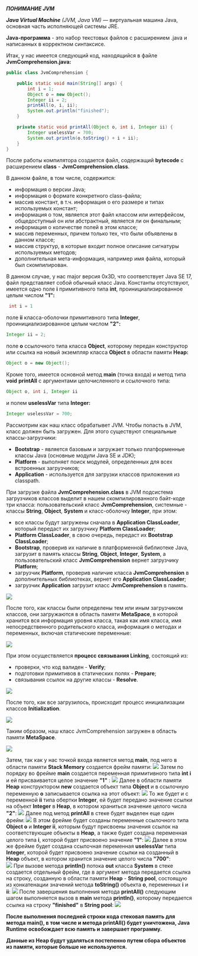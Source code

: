 **_ПОНИМАНИЕ JVM_**

***Java  Virtual Machine*** *(JVM,  Java  VM)*  —  виртуальная
машина Java, основная часть исполняющей системы JRE.

**Java-программа** - это набор текстовых файлов с расширением
.java и написанных в корректном синтаксисе.

Итак, у нас имеется следующий код, находящийся в файле **JvmComprehension.java:**
~~~Java
public class JvmComprehension {

    public static void main(String[] args) {
        int i = 1;                      
        Object o = new Object();        
        Integer ii = 2;                 
        printAll(o, i, ii);             
        System.out.println("finished"); 
    }

    private static void printAll(Object o, int i, Integer ii) {
        Integer uselessVar = 700;                   
        System.out.println(o.toString() + i + ii);  
    }
}
~~~

После работы компилятора создается файл, содержащий **bytecode** с расширением
**class** - **JvmComprehension.class**.

В данном файле, в том числе,
содержится:
* информация о версии Java;
* информация о формате конкретного class-файла;
* массив констант, в т.ч. информация о его размере и типах
используемых констант;
* информация о том, является этот файл классом или интерфейсом,
общедоступный он или абстрактный, является ли он финальным;
* информация о количестве полей в этом классе;
* массив переменных, причем только тех, что были объявлены
в данном классе;
* массив структур, в которые входит полное описание сигнатуры
используемых методов;
* дополнительная мета-информация, например имя файла, который
был скомпилирован.

В данном случае, у нас major версия 0x3D, что соответствует
Java SE 17, файл представляет собой обычный класс Java. 
Константы отсутствуют, имеется одно поле **i** примитивного
типа **int**, проинициализированное целым числом **"1":**
~~~Java
 int i = 1
~~~
поле **ii** класса-оболочки примитивного типа **Integer**, проинициализированное
целым числом **"2":**
~~~Java
Integer ii = 2;
~~~
поле **o** ссылочного типа класса **Object**, которому передан конструктор 
или ссылка на новый экземпляр класса **Object** в области памяти **Heap:**
~~~Java
Object o = new Object();
~~~
Кроме того, имеется основной метод **main** (точка входа) и метод
типа **void** **printAll** c аргументами целочисленного и ссылочного типа:
~~~Java
Object o, int i, Integer ii
~~~
и полем **uselessVar** типа **Integer:**
~~~Java
Integer uselessVar = 700;
~~~

Рассмотрим как наш класс обрабатывет JVM. Чтобы попасть в JVM,
класс должен быть загружен. Для этого существуют специальные
классы-загрузчики:
* **Bootstrap** - является базовым и 
загружает только платформенные классы Java (основные модули 
Java SE и JDK);
* **Platform** -  выполняет поиск модулей, 
определенных для всех встроенных загрузчиков;
* **Application** - используется для загрузки классов приложения
из classpath.

 
При загрузке файла **JvmComprehension.class** в JVM подсистема 
загрузчиков классов выделит в нашем скомпилированного байт-коде
три класса: пользовательский класс **JvmComprehension**, системные - 
классы **String**, **Object**, **System** и класс-оболочку **Integer**, 
при этом:
* все классы будут загружены сначала в **Application ClassLoader**,
который передаст их загрузчику **Platform ClassLoader**;
* **Platform ClassLoader**, в свою очередь, передаст их **Bootstrap ClassLoader**;
* **Bootstrap**, проверив их наличие в платформенной библиотеке
Java, загрузит в память классы **String**, **Object**, **Integer**, **System**,
а пользовательский класс **JvmComprehension** вернет загрузчику **Platform**;
* загрузчик **Platform**, проверив наличие класса **JvmComprehension** 
в дополнительных библиотеках, вернет его **Application ClassLoader**;
* загрузчик **Application** загрузит класс **JvmComprehension** в память.

![](/ClassLoaders.jpg)

После того, как классы были определены тем или иным загрузчиком классов, 
они загружаются в область памяти **MetaSpace**, в которой хранится 
вся информация уровня класса, такая как имя класса, имя непосредственного
родительского класса, информация о методах и переменных, включая 
статические переменные:

![](/MethodArea.jpg)

При этом осуществляется **процесс связывания Linking**, состоящий из:
* проверки, что код валиден - **Verify**;
* подготовки примитивов в статических полях - **Prepare**;
* связывания ссылок на другие классы - **Resolve**.

![](/Linking.jpg)

После того, как все загрузилось, происходит процесс инициализации классов
**Initialization**.

![](/Initialization.jpg)

Таким образом, наш класс JvmComprehension загружен в область памяти 
**MetaSpace**.

![](/MetaSpaceJvmComprehension.jpg)

Затем, так как у нас точкой входа является метод **main**, под него 
в области памяти **Stack Memory** создается фрейм памяти:
![](C:\Users\nftkm\IdeaProjects\UnderstandingTheJVM\МетодMain.jpg)
Затем по порядку во фрейме **main** создается переменная примитивного 
типа **int** **i** и ей присваивается целое значение **"1"** :
![](C:\Users\nftkm\IdeaProjects\UnderstandingTheJVM\IntI.jpg)
Далее в области памяти **Heap** конструктором **new** создается объект типа **Object** и в 
ссылочную переменную **o** записывается ссылка на этот объект:
![](C:\Users\nftkm\IdeaProjects\UnderstandingTheJVM\ОбъектO.jpg)
То же будет и с переменной **ii** типа обертки **Integer**, ей будет передано
значение ссылки на объект **Integer** в **Heap**, в котором храниться
значение целого числа **"2"**:
![](C:\Users\nftkm\IdeaProjects\UnderstandingTheJVM\IntegerII.jpg)
Далее под метод **printAll** в стеке будет выделен еще один фрейм:
![](C:\Users\nftkm\IdeaProjects\UnderstandingTheJVM\MethodPrintAll.jpg)
В этом фрейме будет созданы переменные ссылочного типа **Object o** и
**Integer ii**, которым будут присвоены значения ссылок на соответствующие
объекты в **Heap**, а также будет создана переменная целого типа **i**,
которой будет присвоено значение **"1"**:
![](C:\Users\nftkm\IdeaProjects\UnderstandingTheJVM\VarMethodPrintAll.jpg)
Далее в этом же фрейме будет создана ссылочная переменная **uselessVar** типа **Integer**,
которой будет присвоено значение ссылки на созданный в **Heap** объект, в котором 
хранится значение целого числа **"700"**:  
![](C:\Users\nftkm\IdeaProjects\UnderstandingTheJVM\VarUselessVar.jpg)
При вызове метода **println()** потока **out** класса **System**
в стеке создается отдельный фрейм, где в аргумент метода передается ссылка 
на строку, созданную в области памяти **Heap** - **String pool**, состоящую из
конкатенации значений метода **toString()** объекта **o**, переменных **i** и
**ii**:
![](C:\Users\nftkm\IdeaProjects\UnderstandingTheJVM\PrintLn.jpg)
После завершения выполнения метода **printAll()** следующим шагом выполняется 
вызов в **main** метода **println()**, которому передается ссылка на строку **"finished"**
в **String pool**:
![](C:\Users\nftkm\IdeaProjects\UnderstandingTheJVM\PrintlnMain.jpg)

**После выполнения последней строки кода стековая память для метода **main()**,
в том числе и метода **printAll()** будет уничтожена, Java Runtime освобождает
всю память и завершает программу.**

**Данные из Heap будут удаляться постепенно путем сбора объектов из памяти,
которые больше не используются.**







